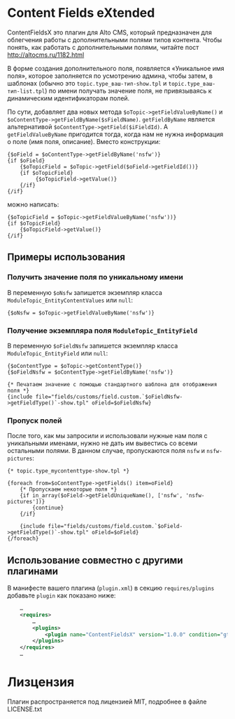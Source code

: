 # Content Fields eXtended
ContentFieldsX это плагин для Alto CMS, который предназначен для облегчения работы с дополнительными полями типов контента.
Чтобы понять, как работать с дополнительными полями, читайте пост http://altocms.ru/1182.html

В форме создания дополнительного поля, появляется «Уникальное имя поля», которое заполняется по усмотрению админа, чтобы затем,
в шаблонах (обычно это `topic.type_ваш-тип-show.tpl` и `topic.type_ваш-тип-list.tpl`) по имени получать значение поля, не привязываясь к динамическим идентификаторам полей.

По сути, добавляет два новых метода `$oTopic->getFieldValueByName()` и `$oContentType->getFieldByName($sFieldName)`.
`getFieldByName` является альтернативой `$oContentType->getField($iFieldId)`.
А `getFieldValueByName` пригодится тогда, когда нам не нужна информация о поле (имя поля, описание).
Вместо конструкции:
```smarty
{$oField = $oContentType->getFieldByName('nsfw')}
{if $oField}
    {$oTopicField = $oTopic->getField($oField->getFieldId())}
    {if $oTopicField}
         {$oTopicField->getValue()}
    {/if}
{/if}
```
можно написать:
```smarty
{$oTopicField = $oTopic->getFieldValueByName('nsfw'))}
{if $oTopicField}
    {$oTopicField->getValue()}
{/if}
```

## Примеры использования
### Получить значение поля по уникальному имени
В переменную `$oNsfw` запишется экземпляр класса `ModuleTopic_EntityContentValues` или `null`:
```smarty
{$oNsfw = $oTopic->getFieldValueByName('nsfw')}
```

### Получение экземпляра поля `ModuleTopic_EntityField`
В переменную `$oFieldNsfw` запишется экземпляр класса `ModuleTopic_EntityField` или `null`:
```smarty
{$oContentType = $oTopic->getContentType()}
{$oFieldNsfw = $oContentType->getFieldByName('nsfw')}

{* Печатаем значение c помощью стандартного шаблона для отображения поля *}
{include file="fields/customs/field.custom.`$oFieldNsfw->getFieldType()`-show.tpl" oField=$oFieldNsfw}
```

### Пропуск полей
После того, как мы запросили и использовали нужные нам поля с уникальными именами, нужно не дать им вывестись со всеми остальными полями.
В данном случае, пропускаются поля `nsfw` и `nsfw-pictures`:
```smarty
{* topic.type_mycontenttype-show.tpl *}

{foreach from=$oContentType->getFields() item=oField}
    {* Пропускаем некоторые поля *}
    {if in_array($oField->getFieldUniqueName(), ['nsfw', 'nsfw-pictures'])}
        {continue}
    {/if}

    {include file="fields/customs/field.custom.`$oField->getFieldType()`-show.tpl" oField=$oField}
{/foreach}
```

## Использование совместно с другими плагинами
В манифесте вашего плагина (`plugin.xml`) в секцию `requires/plugins` добавьте `plugin` как показано ниже:
```xml
    …
    <requires>
        …
        <plugins>
            <plugin name="ContentFieldsX" version="1.0.0" condition="gte">contentfieldsx</plugin>
        </plugins>
    </requires>
    …
```

# Лизцензия
Плагин распространяется под лицензией MIT, подробнее в файле LICENSE.txt

